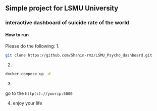 ## Simple project for LSMU University
### interactive dashboard of suicide rate of the world

#### How to run 
Please do the following:
1.
```bash
git clone https://github.com/Shahin-rmz/LSMU_Psycho_dashboard.git
```
2.
```bash
docker-compose up -d
```
3.
go to the `http(s)://yourip:5000`

4. enjoy your life
